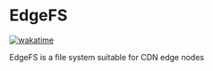 # EdgeFS

[![wakatime](https://wakatime.com/badge/github/ztorchan/edgefs.svg)](https://wakatime.com/badge/github/ztorchan/edgefs)

EdgeFS is a file system suitable for CDN edge nodes
